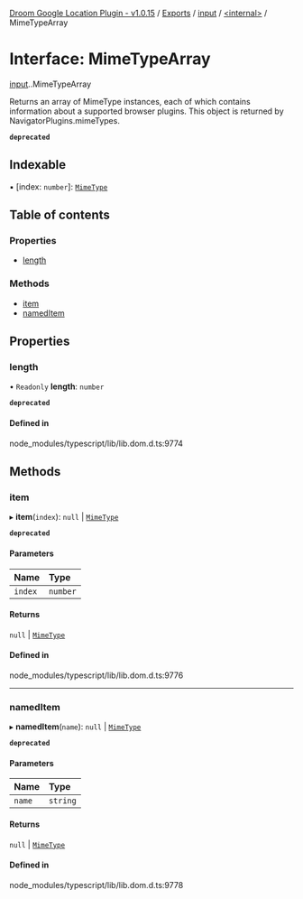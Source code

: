 [Droom Google Location Plugin - v1.0.15](../README.md) / [Exports](../modules.md) / [input](../modules/input.md) / [<internal\>](../modules/input._internal_.md) / MimeTypeArray

# Interface: MimeTypeArray

[input](../modules/input.md).[<internal>](../modules/input._internal_.md).MimeTypeArray

Returns an array of MimeType instances, each of which contains information about a supported browser plugins. This object is returned by NavigatorPlugins.mimeTypes.

**`deprecated`**

## Indexable

▪ [index: `number`]: [`MimeType`](../modules/input._internal_.md#mimetype)

## Table of contents

### Properties

- [length](input._internal_.MimeTypeArray.md#length)

### Methods

- [item](input._internal_.MimeTypeArray.md#item)
- [namedItem](input._internal_.MimeTypeArray.md#nameditem)

## Properties

### length

• `Readonly` **length**: `number`

**`deprecated`**

#### Defined in

node_modules/typescript/lib/lib.dom.d.ts:9774

## Methods

### item

▸ **item**(`index`): ``null`` \| [`MimeType`](../modules/input._internal_.md#mimetype)

**`deprecated`**

#### Parameters

| Name | Type |
| :------ | :------ |
| `index` | `number` |

#### Returns

``null`` \| [`MimeType`](../modules/input._internal_.md#mimetype)

#### Defined in

node_modules/typescript/lib/lib.dom.d.ts:9776

___

### namedItem

▸ **namedItem**(`name`): ``null`` \| [`MimeType`](../modules/input._internal_.md#mimetype)

**`deprecated`**

#### Parameters

| Name | Type |
| :------ | :------ |
| `name` | `string` |

#### Returns

``null`` \| [`MimeType`](../modules/input._internal_.md#mimetype)

#### Defined in

node_modules/typescript/lib/lib.dom.d.ts:9778
